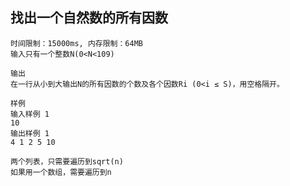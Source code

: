 ## 找出一个自然数的所有因数
```
时间限制：15000ms, 内存限制：64MB
输入只有一个整数N(0<N<109)

输出
在一行从小到大输出N的所有因数的个数及各个因数Ri (0<i ≤ S)，用空格隔开。

样例
输入样例 1
10
输出样例 1
4 1 2 5 10
```
```
两个列表，只需要遍历到sqrt(n)
如果用一个数组，需要遍历到n
```
